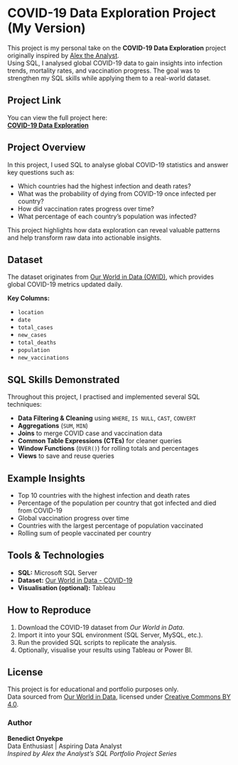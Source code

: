 # COVID-19 Data Exploration Project (My Version)

This project is my personal take on the **COVID-19 Data Exploration** project originally inspired by [Alex the Analyst](https://www.youtube.com/c/AlexTheAnalyst).  
Using SQL, I analysed global COVID-19 data to gain insights into infection trends, mortality rates, and vaccination progress. The goal was to strengthen my SQL skills while applying them to a real-world dataset.


## Project Link
You can view the full project here:  
  [**COVID-19 Data Exploration**](https://github.com/Pacxy-b/PortfolioProjects/blob/main/COVID-19_Data_Exploration.sql)  


## Project Overview
In this project, I used SQL to analyse global COVID-19 statistics and answer key questions such as:
- Which countries had the highest infection and death rates?
- What was the probability of dying from COVID-19 once infected per country?
- How did vaccination rates progress over time?
- What percentage of each country’s population was infected?

This project highlights how data exploration can reveal valuable patterns and help transform raw data into actionable insights.


## Dataset
The dataset originates from [Our World in Data (OWID)](https://ourworldindata.org/covid-deaths), which provides global COVID-19 metrics updated daily.

**Key Columns:**
- `location`
- `date`
- `total_cases`
- `new_cases`
- `total_deaths`
- `population`
- `new_vaccinations`


## SQL Skills Demonstrated
Throughout this project, I practised and implemented several SQL techniques:

- **Data Filtering & Cleaning** using `WHERE`, `IS NULL`, `CAST`, `CONVERT`
- **Aggregations** (`SUM`, `MIN`)
- **Joins** to merge COVID case and vaccination data
- **Common Table Expressions (CTEs)** for cleaner queries
- **Window Functions** (`OVER()`) for rolling totals and percentages
- **Views** to save and reuse queries


## Example Insights
- Top 10 countries with the highest infection and death rates
- Percentage of the population per country that got infected and died from COVID-19 
- Global vaccination progress over time  
- Countries with the largest percentage of population vaccinated  
- Rolling sum of people vaccinated per country


## Tools & Technologies
- **SQL:** Microsoft SQL Server  
- **Dataset:** [Our World in Data - COVID-19](https://ourworldindata.org/covid-deaths)  
- **Visualisation (optional):** Tableau  


## How to Reproduce
1. Download the COVID-19 dataset from *Our World in Data*.  
2. Import it into your SQL environment (SQL Server, MySQL, etc.).  
3. Run the provided SQL scripts to replicate the analysis.  
4. Optionally, visualise your results using Tableau or Power BI.


## License
This project is for educational and portfolio purposes only.  
Data sourced from [Our World in Data](https://ourworldindata.org), licensed under [Creative Commons BY 4.0](https://creativecommons.org/licenses/by/4.0/).


### Author
**Benedict Onyekpe**  
Data Enthusiast | Aspiring Data Analyst  
*Inspired by Alex the Analyst’s SQL Portfolio Project Series*  

